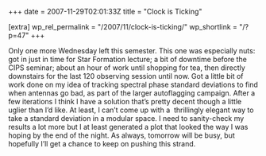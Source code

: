 +++
date = 2007-11-29T02:01:33Z
title = "Clock is Ticking"

[extra]
wp_rel_permalink = "/2007/11/clock-is-ticking/"
wp_shortlink = "/?p=47"
+++

Only one more Wednesday left this semester. This one was especially nuts: got
in just in time for Star Formation lecture; a bit of downtime before the CIPS
seminar; about an hour of work until shopping for tea, then directly
downstairs for the last 120 observing session until now.  Got a little bit of
work done on my idea of tracking spectral phase standard deviations to find
when antennas go bad, as part of the larger autoflagging campaign. After a few
iterations I think I have a solution that’s pretty decent though a little
uglier than I’d like. At least, I can’t come up with a  thrillingly elegant
way to take a standard deviation in a modular space. I need to sanity-check my
results a lot more but I at least generated a plot that looked the way I was
hoping by the end of the night. As always, tomorrow will be busy, but
hopefully I’ll get a chance to keep on pushing this strand.
